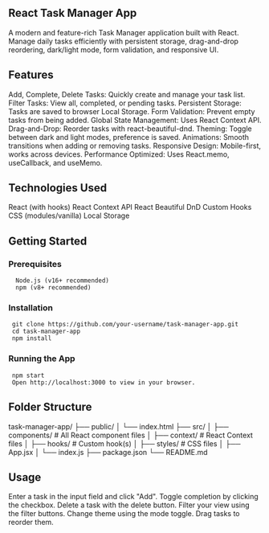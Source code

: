 ## React Task Manager App ##
A modern and feature-rich Task Manager application built with React. Manage daily tasks efficiently with persistent storage, drag-and-drop reordering, dark/light mode, form validation, and responsive UI.

## Features ##
Add, Complete, Delete Tasks: Quickly create and manage your task list.
Filter Tasks: View all, completed, or pending tasks.
Persistent Storage: Tasks are saved to browser Local Storage.
Form Validation: Prevent empty tasks from being added.
Global State Management: Uses React Context API.
Drag-and-Drop: Reorder tasks with react-beautiful-dnd.
Theming: Toggle between dark and light modes, preference is saved.
Animations: Smooth transitions when adding or removing tasks.
Responsive Design: Mobile-first, works across devices.
Performance Optimized: Uses React.memo, useCallback, and useMemo.

## Technologies Used ##
React (with hooks)
React Context API
React Beautiful DnD
Custom Hooks
CSS (modules/vanilla)
Local Storage

## Getting Started ##
   ### Prerequisites ###
      Node.js (v16+ recommended)
      npm (v8+ recommended)
   ### Installation ###
     git clone https://github.com/your-username/task-manager-app.git
     cd task-manager-app
     npm install
   ### Running the App ###
     npm start
     Open http://localhost:3000 to view in your browser.

## Folder Structure ##
task-manager-app/
├── public/
│   └── index.html
├── src/
│   ├── components/         # All React component files
│   ├── context/            # React Context files
│   ├── hooks/              # Custom hook(s)
│   ├── styles/             # CSS files
│   ├── App.jsx
│   └── index.js
├── package.json
└── README.md

## Usage ##
Enter a task in the input field and click "Add".
Toggle completion by clicking the checkbox.
Delete a task with the delete button.
Filter your view using the filter buttons.
Change theme using the mode toggle.
Drag tasks to reorder them.




